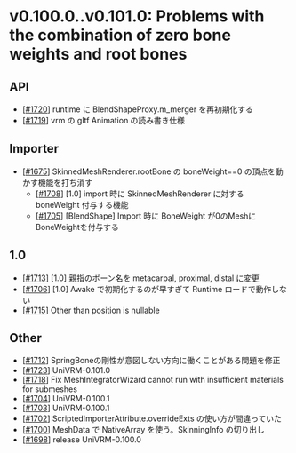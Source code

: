 # v0.100.0..v0.101.0: Problems with the combination of zero bone weights and root bones

## API
* [[\#1720](https://github.com/vrm-c/UniVRM/pull/1720)] runtime に BlendShapeProxy.m_merger を再初期化する
* [[\#1719](https://github.com/vrm-c/UniVRM/pull/1719)] vrm の gltf Animation の読み書き仕様

## Importer
* [[\#1675](https://github.com/vrm-c/UniVRM/issues/1675)] SkinnedMeshRenderer.rootBone の boneWeight==0 の頂点を動かす機能を打ち消す
  * [[\#1708](https://github.com/vrm-c/UniVRM/pull/1708)] [1.0] import 時に SkinnedMeshRenderer に対する boneWeight 付与する機能
  * [[\#1705](https://github.com/vrm-c/UniVRM/pull/1705)] [BlendShape] Import 時に BoneWeight が0のMeshにBoneWeightを付与する

## 1.0
* [[\#1713](https://github.com/vrm-c/UniVRM/pull/1713)] [1.0] 親指のボーン名を metacarpal, proximal, distal に変更
* [[\#1706](https://github.com/vrm-c/UniVRM/pull/1706)] [1.0] Awake で初期化するのが早すぎて Runtime ロードで動作しない
* [[\#1715](https://github.com/vrm-c/UniVRM/pull/1715)] Other than position is nullable

## Other
* [[\#1712](https://github.com/vrm-c/UniVRM/pull/1712)] SpringBoneの剛性が意図しない方向に働くことがある問題を修正
* [[\#1723](https://github.com/vrm-c/UniVRM/pull/1723)] UniVRM-0.101.0
* [[\#1718](https://github.com/vrm-c/UniVRM/pull/1718)] Fix MeshIntegratorWizard cannot run with insufficient materials for submeshes
* [[\#1704](https://github.com/vrm-c/UniVRM/pull/1704)] UniVRM-0.100.1
* [[\#1703](https://github.com/vrm-c/UniVRM/pull/1703)] UniVRM-0.100.1
* [[\#1702](https://github.com/vrm-c/UniVRM/pull/1702)] ScriptedImporterAttribute.overrideExts の使い方が間違っていた
* [[\#1700](https://github.com/vrm-c/UniVRM/pull/1700)] MeshData で NativeArray を使う。SkinningInfo の切り出し
* [[\#1698](https://github.com/vrm-c/UniVRM/pull/1698)] release UniVRM-0.100.0
